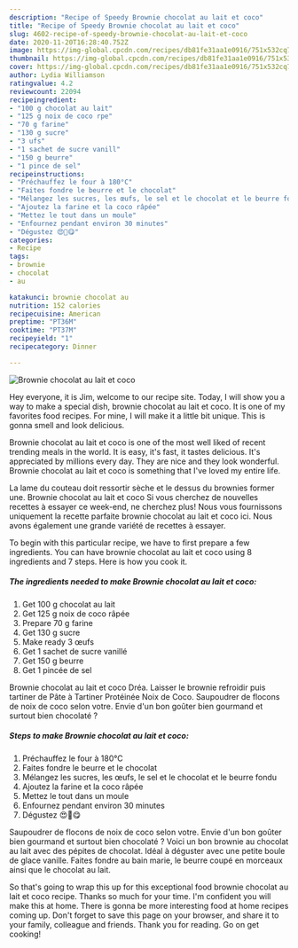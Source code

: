 ```yaml
---
description: "Recipe of Speedy Brownie chocolat au lait et coco"
title: "Recipe of Speedy Brownie chocolat au lait et coco"
slug: 4602-recipe-of-speedy-brownie-chocolat-au-lait-et-coco
date: 2020-11-20T16:28:40.752Z
image: https://img-global.cpcdn.com/recipes/db81fe31aa1e0916/751x532cq70/brownie-chocolat-au-lait-et-coco-photo-principale-de-la-recette.jpg
thumbnail: https://img-global.cpcdn.com/recipes/db81fe31aa1e0916/751x532cq70/brownie-chocolat-au-lait-et-coco-photo-principale-de-la-recette.jpg
cover: https://img-global.cpcdn.com/recipes/db81fe31aa1e0916/751x532cq70/brownie-chocolat-au-lait-et-coco-photo-principale-de-la-recette.jpg
author: Lydia Williamson
ratingvalue: 4.2
reviewcount: 22094
recipeingredient:
- "100 g chocolat au lait"
- "125 g noix de coco rpe"
- "70 g farine"
- "130 g sucre"
- "3 ufs"
- "1 sachet de sucre vanill"
- "150 g beurre"
- "1 pince de sel"
recipeinstructions:
- "Préchauffez le four à 180°C"
- "Faites fondre le beurre et le chocolat"
- "Mélangez les sucres, les œufs, le sel et le chocolat et le beurre fondu"
- "Ajoutez la farine et la coco râpée"
- "Mettez le tout dans un moule"
- "Enfournez pendant environ 30 minutes"
- "Dégustez 😍🤩😋"
categories:
- Recipe
tags:
- brownie
- chocolat
- au

katakunci: brownie chocolat au 
nutrition: 152 calories
recipecuisine: American
preptime: "PT36M"
cooktime: "PT37M"
recipeyield: "1"
recipecategory: Dinner

---
```



![Brownie chocolat au lait et coco](https://img-global.cpcdn.com/recipes/db81fe31aa1e0916/751x532cq70/brownie-chocolat-au-lait-et-coco-photo-principale-de-la-recette.jpg)

Hey everyone, it is Jim, welcome to our recipe site. Today, I will show you a way to make a special dish, brownie chocolat au lait et coco. It is one of my favorites food recipes. For mine, I will make it a little bit unique. This is gonna smell and look delicious.

Brownie chocolat au lait et coco is one of the most well liked of recent trending meals in the world. It is easy, it's fast, it tastes delicious. It's appreciated by millions every day. They are nice and they look wonderful. Brownie chocolat au lait et coco is something that I've loved my entire life.

La lame du couteau doit ressortir sèche et le dessus du brownies former une. Brownie chocolat au lait et coco Si vous cherchez de nouvelles recettes à essayer ce week-end, ne cherchez plus! Nous vous fournissons uniquement la recette parfaite brownie chocolat au lait et coco ici. Nous avons également une grande variété de recettes à essayer.


To begin with this particular recipe, we have to first prepare a few ingredients. You can have brownie chocolat au lait et coco using 8 ingredients and 7 steps. Here is how you cook it.

<!--inarticleads1-->

##### The ingredients needed to make Brownie chocolat au lait et coco:

1. Get 100 g chocolat au lait
1. Get 125 g noix de coco râpée
1. Prepare 70 g farine
1. Get 130 g sucre
1. Make ready 3 œufs
1. Get 1 sachet de sucre vanillé
1. Get 150 g beurre
1. Get 1 pincée de sel


Brownie chocolat au lait et coco Dréa. Laisser le brownie refroidir puis tartiner de Pâte à Tartiner Protéinée Noix de Coco. Saupoudrer de flocons de noix de coco selon votre. Envie d&#39;un bon goûter bien gourmand et surtout bien chocolaté ? 

<!--inarticleads2-->

##### Steps to make Brownie chocolat au lait et coco:

1. Préchauffez le four à 180°C
1. Faites fondre le beurre et le chocolat
1. Mélangez les sucres, les œufs, le sel et le chocolat et le beurre fondu
1. Ajoutez la farine et la coco râpée
1. Mettez le tout dans un moule
1. Enfournez pendant environ 30 minutes
1. Dégustez 😍🤩😋


Saupoudrer de flocons de noix de coco selon votre. Envie d&#39;un bon goûter bien gourmand et surtout bien chocolaté ? Voici un bon brownie au chocolat au lait avec des pépites de chocolat. Idéal à déguster avec une petite boule de glace vanille. Faites fondre au bain marie, le beurre coupé en morceaux ainsi que le chocolat au lait. 

So that's going to wrap this up for this exceptional food brownie chocolat au lait et coco recipe. Thanks so much for your time. I'm confident you will make this at home. There is gonna be more interesting food at home recipes coming up. Don't forget to save this page on your browser, and share it to your family, colleague and friends. Thank you for reading. Go on get cooking!
